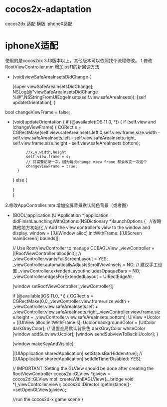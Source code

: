 # cocos2x-adaptation
cocos2dx 适配 横版 iphoneX适配

# iphoneX适配
使用的是cocos2dx 3.13版本以上，其他版本可以依照找个流程修改。
1.修改RootViewController.mm 增加ios11的新回调方法 
- (void)viewSafeAreaInsetsDidChange {
    
    [super viewSafeAreaInsetsDidChange];
    NSLog(@"viewSafeAreaInsetsDidChange %@",NSStringFromUIEdgeInsets(self.view.safeAreaInsets));
    [self updateOrientation];
}

bool changeViewFrame = false;
- (void)updateOrientation {
    if (@available(iOS 11.0, *)) {
        if (self.view and !changeViewFrame)
        {
            CGRect s = CGRectMake(self.view.safeAreaInsets.left,0,self.view.frame.size.width - self.view.safeAreaInsets.left - self.view.safeAreaInsets.right,
                                  self.view.frame.size.height - self.view.safeAreaInsets.bottom);
            
            //x,y,width,height
            self.view.frame = s;
            // 只需要记录一次，因为每次change view frame 都会改变一次这个
            changeViewFrame = true;
        }
    } else {
        
    }   
}

2.修改AppController.mm 增加全屏背景默认纯色背景（或者图）
- (BOOL)application:(UIApplication *)application didFinishLaunchingWithOptions:(NSDictionary *)launchOptions
{
    //省略其他地方初始化
    // Add the view controller's view to the window and display.
    window = [[UIWindow alloc] initWithFrame: [[UIScreen mainScreen] bounds]];
    
    // Use RootViewController to manage CCEAGLView
    _viewController = [[RootViewController alloc]init];
    //    _viewController.wantsFullScreenLayout = YES;
    _viewController.automaticallyAdjustsScrollViewInsets = NO; // 建议手工设置
    _viewController.extendedLayoutIncludesOpaqueBars = NO;
    _viewController.edgesForExtendedLayout = UIRectEdgeAll;
    
    [window setRootViewController:_viewController];
    
    if (@available(iOS 11.0, *))
    {
        CGRect s = CGRectMake(0,0,_viewController.view.frame.size.width + _viewController.view.safeAreaInsets.left + _viewController.view.safeAreaInsets.right,_viewController.view.frame.size.height + _viewController.view.safeAreaInsets.bottom);
        UIView *Ucolor = [[UIView alloc]initWithFrame:s];
        Ucolor.backgroundColor = [UIColor darkGrayColor]; // 设置全局默认背景色 darkGrayColor whiteColor
        [window addSubview:Ucolor];
        [window sendSubviewToBack:Ucolor];
    }
    
    [window makeKeyAndVisible];
    
    [[UIApplication sharedApplication] setStatusBarHidden:true];
    //    [[UIApplication sharedApplication] setIdleTimerDisabled: YES];
    
    // IMPORTANT: Setting the GLView should be done after creating the RootViewController
    cocos2d::GLView *glview = cocos2d::GLViewImpl::createWithEAGLView((__bridge void *)_viewController.view);
    cocos2d::Director::getInstance()->setOpenGLView(glview);
    
    //run the cocos2d-x game scene
}

